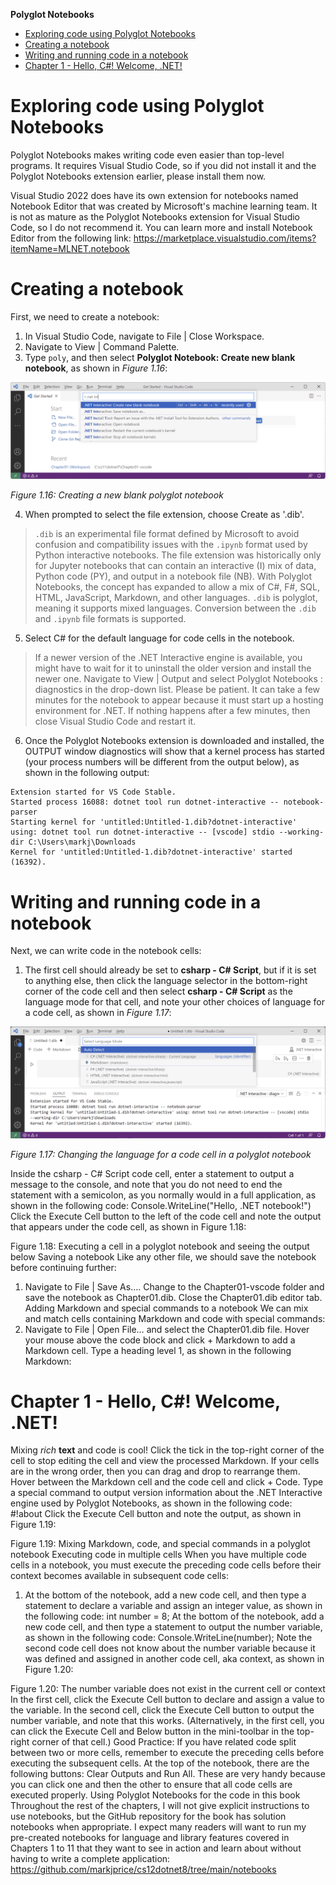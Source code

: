 **Polyglot Notebooks**

- [Exploring code using Polyglot Notebooks](#exploring-code-using-polyglot-notebooks)
- [Creating a notebook](#creating-a-notebook)
- [Writing and running code in a notebook](#writing-and-running-code-in-a-notebook)
- [Chapter 1 - Hello, C#! Welcome, .NET!](#chapter-1---hello-c-welcome-net)


# Exploring code using Polyglot Notebooks

Polyglot Notebooks makes writing code even easier than top-level programs. It requires Visual Studio Code, so if you did not install it and the Polyglot Notebooks extension earlier, please install them now.

Visual Studio 2022 does have its own extension for notebooks named Notebook Editor that was created by Microsoft's machine learning team. It is not as mature as the Polyglot Notebooks extension for Visual Studio Code, so I do not recommend it. You can learn more and install Notebook Editor from the following link:
https://marketplace.visualstudio.com/items?itemName=MLNET.notebook

# Creating a notebook

First, we need to create a notebook:
1. In Visual Studio Code, navigate to File | Close Workspace.
2. Navigate to View | Command Palette.
3. Type `poly`, and then select **Polyglot Notebook: Create new blank notebook**, as shown in *Figure 1.16*:

![Figure 1.16: Creating a new blank polyglot notebook](assets/B19586_01_16.png)

*Figure 1.16: Creating a new blank polyglot notebook*

4. When prompted to select the file extension, choose Create as '.dib'.

> `.dib` is an experimental file format defined by Microsoft to avoid confusion and compatibility issues with the `.ipynb` format used by Python interactive notebooks. The file extension was historically only for Jupyter notebooks that can contain an interactive (I) mix of data, Python code (PY), and output in a notebook file (NB). With Polyglot Notebooks, the concept has expanded to allow a mix of C#, F#, SQL, HTML, JavaScript, Markdown, and other languages. `.dib` is polyglot, meaning it supports mixed languages. Conversion between the `.dib` and `.ipynb` file formats is supported.

5. Select C# for the default language for code cells in the notebook.

> If a newer version of the .NET Interactive engine is available, you might have to wait for it to uninstall the older version and install the newer one. Navigate to View | Output and select Polyglot Notebooks : diagnostics in the drop-down list. Please be patient. It can take a few minutes for the notebook to appear because it must start up a hosting environment for .NET. If nothing happens after a few minutes, then close Visual Studio Code and restart it.

6. Once the Polyglot Notebooks extension is downloaded and installed, the OUTPUT window diagnostics will show that a kernel process has started (your process numbers will be different from the output below), as shown in the following output:
```
Extension started for VS Code Stable.
Started process 16088: dotnet tool run dotnet-interactive -- notebook-parser
Starting kernel for 'untitled:Untitled-1.dib?dotnet-interactive' using: dotnet tool run dotnet-interactive -- [vscode] stdio --working-dir C:\Users\markj\Downloads
Kernel for 'untitled:Untitled-1.dib?dotnet-interactive' started (16392).
```

# Writing and running code in a notebook

Next, we can write code in the notebook cells:

1. The first cell should already be set to **csharp - C# Script**, but if it is set to anything else, then click the language selector in the bottom-right corner of the code cell and then select **csharp - C# Script** as the language mode for that cell, and note your other choices of language for a code cell, as shown in *Figure 1.17*:

![Figure 1.17: Changing the language for a code cell in a polyglot notebook](assets/B19586_01_17.png)

*Figure 1.17: Changing the language for a code cell in a polyglot notebook*

Inside the csharp - C# Script code cell, enter a statement to output a message to the console, and note that you do not need to end the statement with a semicolon, as you normally would in a full application, as shown in the following code:
Console.WriteLine("Hello, .NET notebook!")
Click the Execute Cell button to the left of the code cell and note the output that appears under the code cell, as shown in Figure 1.18:
 
Figure 1.18: Executing a cell in a polyglot notebook and seeing the output below
Saving a notebook
Like any other file, we should save the notebook before continuing further:
1.	Navigate to File | Save As….
Change to the Chapter01-vscode folder and save the notebook as Chapter01.dib.
Close the Chapter01.dib editor tab.
Adding Markdown and special commands to a notebook
We can mix and match cells containing Markdown and code with special commands:
1.	Navigate to File | Open File… and select the Chapter01.dib file.
Hover your mouse above the code block and click + Markdown to add a Markdown cell.
Type a heading level 1, as shown in the following Markdown:
# Chapter 1 - Hello, C#! Welcome, .NET!
Mixing *rich* **text** and code is cool!
Click the tick in the top-right corner of the cell to stop editing the cell and view the processed Markdown.
If your cells are in the wrong order, then you can drag and drop to rearrange them.
Hover between the Markdown cell and the code cell and click + Code.
Type a special command to output version information about the .NET Interactive engine used by Polyglot Notebooks, as shown in the following code:
#!about
Click the Execute Cell button and note the output, as shown in Figure 1.19:
 
Figure 1.19: Mixing Markdown, code, and special commands in a polyglot notebook
Executing code in multiple cells
When you have multiple code cells in a notebook, you must execute the preceding code cells before their context becomes available in subsequent code cells:
1.	At the bottom of the notebook, add a new code cell, and then type a statement to declare a variable and assign an integer value, as shown in the following code:
int number = 8;
At the bottom of the notebook, add a new code cell, and then type a statement to output the number variable, as shown in the following code:
Console.WriteLine(number);
Note the second code cell does not know about the number variable because it was defined and assigned in another code cell, aka context, as shown in Figure 1.20:
 
Figure 1.20: The number variable does not exist in the current cell or context
In the first cell, click the Execute Cell button to declare and assign a value to the variable.
In the second cell, click the Execute Cell button to output the number variable, and note that this works. (Alternatively, in the first cell, you can click the Execute Cell and Below button in the mini-toolbar in the top-right corner of that cell.)
Good Practice: If you have related code split between two or more cells, remember to execute the preceding cells before executing the subsequent cells. At the top of the notebook, there are the following buttons: Clear Outputs and Run All. These are very handy because you can click one and then the other to ensure that all code cells are executed properly.
Using Polyglot Notebooks for the code in this book
Throughout the rest of the chapters, I will not give explicit instructions to use notebooks, but the GitHub repository for the book has solution notebooks when appropriate. I expect many readers will want to run my pre-created notebooks for language and library features covered in Chapters 1 to 11 that they want to see in action and learn about without having to write a complete application:
https://github.com/markjprice/cs12dotnet8/tree/main/notebooks
